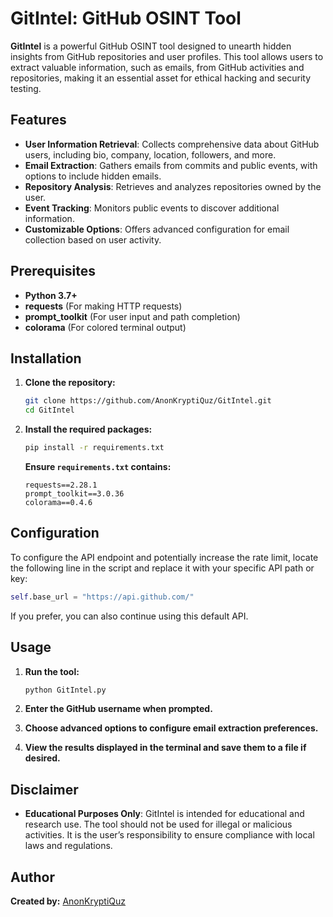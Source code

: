 # GitIntel: GitHub OSINT Tool

**GitIntel** is a powerful GitHub OSINT tool designed to unearth hidden insights from GitHub repositories and user profiles. This tool allows users to extract valuable information, such as emails, from GitHub activities and repositories, making it an essential asset for ethical hacking and security testing.

## **Features**

- **User Information Retrieval**: Collects comprehensive data about GitHub users, including bio, company, location, followers, and more.
- **Email Extraction**: Gathers emails from commits and public events, with options to include hidden emails.
- **Repository Analysis**: Retrieves and analyzes repositories owned by the user.
- **Event Tracking**: Monitors public events to discover additional information.
- **Customizable Options**: Offers advanced configuration for email collection based on user activity.

## **Prerequisites**

- **Python 3.7+**
- **requests** (For making HTTP requests)
- **prompt_toolkit** (For user input and path completion)
- **colorama** (For colored terminal output)

## **Installation**

1. **Clone the repository:**

   ```bash
   git clone https://github.com/AnonKryptiQuz/GitIntel.git
   cd GitIntel
   ```

2. **Install the required packages:**

   ```bash
   pip install -r requirements.txt
   ```

   **Ensure `requirements.txt` contains:**

   ```text
   requests==2.28.1
   prompt_toolkit==3.0.36
   colorama==0.4.6
   ```

## **Configuration**

To configure the API endpoint and potentially increase the rate limit, locate the following line in the script and replace it with your specific API path or key:

```python
self.base_url = "https://api.github.com/"
```

If you prefer, you can also continue using this default API.

## **Usage**

1. **Run the tool:**

   ```bash
   python GitIntel.py
   ```

2. **Enter the GitHub username when prompted.**

3. **Choose advanced options to configure email extraction preferences.**

4. **View the results displayed in the terminal and save them to a file if desired.**

## **Disclaimer**

- **Educational Purposes Only**: GitIntel is intended for educational and research use. The tool should not be used for illegal or malicious activities. It is the user’s responsibility to ensure compliance with local laws and regulations.


## **Author**

**Created by:** [AnonKryptiQuz](https://AnonKryptiQuz.github.io/)
